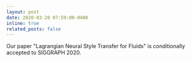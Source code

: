 ```yaml
---
layout: post
date: 2020-03-28 07:59:00-0400
inline: true
related_posts: false
---
```

Our paper "Lagrangian Neural Style Transfer for Fluids" is conditionally accepted to SIGGRAPH 2020.
